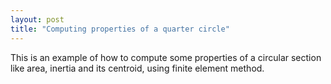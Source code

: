 ```yaml
---
layout: post
title: "Computing properties of a quarter circle"
---
```


This is an example of how to compute some properties of a circular section like area, inertia and its centroid, using finite element method.
